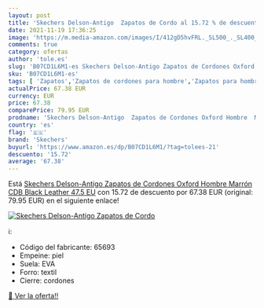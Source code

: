 ```yaml
---
layout: post
title: 'Skechers Delson-Antigo  Zapatos de Cordo al 15.72 % de descuento'
date: 2021-11-19 17:36:25
image: 'https://m.media-amazon.com/images/I/412gD5hvFRL._SL500_._SL400_.jpg'
comments: true
category: ofertas
author: 'tole.es'
slug: 'B07CD1L6M1-es Skechers Delson-Antigo Zapatos de Cordones Oxford Hombre...'
sku: 'B07CD1L6M1-es'
tags: [ 'Zapatos','Zapatos de cordones para hombre','Zapatos para hombre','Zapatos y complementos','skechers','zapatos', ]
actualPrice: 67.38 EUR
currency: EUR
price: 67.38
comparePrice: 79.95 EUR
prodname: 'Skechers Delson-Antigo  Zapatos de Cordones Oxford Hombre  Marrón  CDB Black Leather   47.5 EU'
country: 'es'
flag: '🇪🇸'
brand: 'Skechers'
buyurl: 'https://www.amazon.es/dp/B07CD1L6M1/?tag=tolees-21'
descuento: '15.72'
average: '67.38'
---
```


Está [Skechers Delson-Antigo  Zapatos de Cordones Oxford Hombre  Marrón  CDB Black Leather   47.5 EU](https://www.amazon.es/dp/B07CD1L6M1/?tag=tolees-21) con 15.72 de descuento por 67.38 EUR (original: 79.95 EUR) en el siguiente enlace!

[![Skechers Delson-Antigo  Zapatos de Cordo](https://m.media-amazon.com/images/I/412gD5hvFRL._SL500_._SL400_.jpg)](https://www.amazon.es/dp/B07CD1L6M1/?tag=tolees-21)

ℹ️:

- Código del fabricante: 65693
- Empeine: piel
- Suela: EVA
- Forro: textil
- Cierre: cordones

[🛒 Ver la oferta!!](https://www.amazon.es/dp/B07CD1L6M1/?tag=tolees-21)
